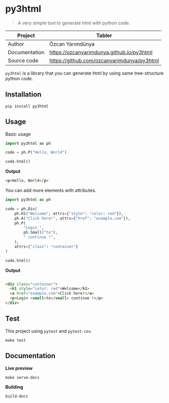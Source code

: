 # py3html

> A very simple tool to generate html with python code.

| Project       | Tabler                                     |
|---------------|--------------------------------------------|
| Author        | Özcan Yarımdünya                           |
| Documentation | https://ozcanyarimdunya.github.io/py3html  |
| Source code   | https://github.com/ozcanyarimdunya/py3html |

`py3html` is a library that you can generate html by using same tree-structure python code.

## Installation

```shell
pip install py3html
```

## Usage

Basic usage

```python
import py3html as ph

code = ph.P("Hello, World")

code.html()
```

**Output**

```html
<p>Hello, World</p>
```

You can add more elements with attributes.

```python
import py3html as ph

code = ph.Div(
    ph.H1("Welcome", attrs={"style": "color: red"}),
    ph.A("Click here!", attrs={"href": "example.com"}),
    ph.P(
        "Login ",
        ph.Small("to"),
        " continue !",
    ),
    attrs={"class": "container"}
)

code.html()
```

**Output**

```html

<div class="container">
  <h1 style="color: red">Welcome</h1>
  <a href="example.com">Click here!</a>
  <p>Login <small>to</small> continue !</p>
</div>
```

## Test

This project using `pytest` and `pytest-cov`.

```shell
make test
```

## Documentation

**Live preview**

```shell
make serve-docs
```

**Building**

```shell
build-docs
```
